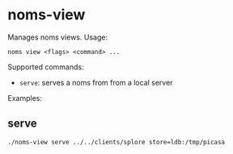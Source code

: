# noms-view

Manages noms views. Usage:
```
noms view <flags> <command> ...
```

Supported commands:
* `serve`: serves a noms from from a local server

Examples:

## serve

```
./noms-view serve ../../clients/splore store=ldb:/tmp/picasa
```
